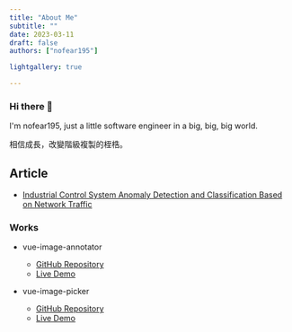 ```yaml
---
title: "About Me"
subtitle: ""
date: 2023-03-11
draft: false
authors: ["nofear195"]

lightgallery: true

---
```


### Hi there 👋

I'm nofear195, just a little software engineer in a big, big, big world.

相信成長，改變階級複製的桎梏。

## Article

- [Industrial Control System Anomaly Detection and Classification Based on Network Traffic](https://ieeexplore.ieee.org/document/9758754)

### Works

- vue-image-annotator
  - [GitHub Repository](https://github.com/nofear195/vue-image-annotator)
  - [Live Demo](https://nofear195.github.io/vue-image-annotator/)

- vue-image-picker
  - [GitHub Repository](https://github.com/nofear195/nuxt-image-picker)
  - [Live Demo](https://nofear195.github.io/nuxt-image-picker/)
